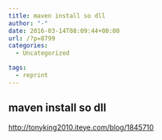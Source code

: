 ```yaml
---
title: maven install so dll
author: "-"
date: 2016-03-14T08:09:44+00:00
url: /?p=8799
categories:
  - Uncategorized

tags:
  - reprint
---
```

## maven install so dll
http://tonyking2010.iteye.com/blog/1845710

